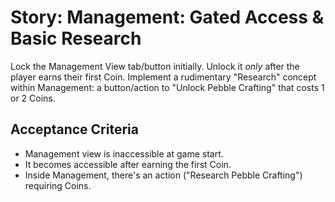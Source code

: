 # Story: Management: Gated Access & Basic Research

Lock the Management View tab/button initially. Unlock it *only* after the player earns their first Coin. Implement a rudimentary "Research" concept within Management: a button/action to "Unlock Pebble Crafting" that costs 1 or 2 Coins.

## Acceptance Criteria

*   Management view is inaccessible at game start.
*   It becomes accessible after earning the first Coin.
*   Inside Management, there's an action ("Research Pebble Crafting") requiring Coins.